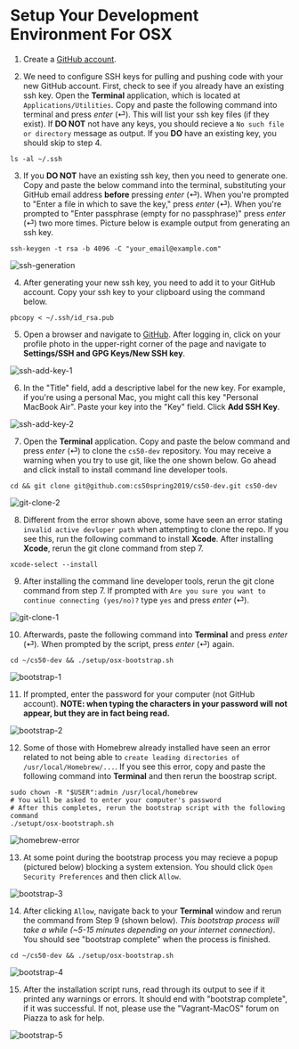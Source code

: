 # Setup Your Development Environment For OSX

1. Create a [GitHub account](https://github.com).

<!--<img src="./media/github-sign-up.png" alt="github-sign-up"
	title="Github Sign Up"/>-->

2. We need to configure SSH keys for pulling and pushing code with your new GitHub account. First, check to see if you already have an existing ssh key. Open the **Terminal** application, which is located at `Applications/Utilities`. Copy and paste the following command into terminal and press *enter* (⏎). This will list your ssh key files (if they exist). If **DO NOT** not have any keys, you should recieve a `No such file or directory` message as output. If you **DO** have an existing key, you should skip to step 4.

```
ls -al ~/.ssh
```

3. If you **DO NOT** have an existing ssh key, then you need to generate one. Copy and paste the below command into the terminal, substituting your GitHub email address **before** pressing *enter* (⏎). When you're prompted to "Enter a file in which to save the key," press *enter* (⏎). When you're prompted to "Enter passphrase (empty for no passphrase)" press *enter* (⏎) two more times. Picture below is example output from generating an ssh key.

```
ssh-keygen -t rsa -b 4096 -C "your_email@example.com"
```

<img src="./media/ssh-generation.png" alt="ssh-generation"
	title="SSH Generation"/>

4. After generating your new ssh key, you need to add it to your GitHub account. Copy your ssh key to your clipboard using the command below.

```
pbcopy < ~/.ssh/id_rsa.pub
```

5. Open a browser and navigate to [GitHub](https://www.github.com). After logging in, click on your profile photo in the upper-right corner of the page and navigate to **Settings/SSH and GPG Keys/New SSH key**.

<img src="./media/ssh-add-key-1.png" alt="ssh-add-key-1"
	title="SSH Add Key"/>

6. In the "Title" field, add a descriptive label for the new key. For example, if you're using a personal Mac, you might call this key "Personal MacBook Air". Paste your key into the "Key" field. Click **Add SSH Key**.

<img src="./media/ssh-add-key-2.png" alt="ssh-add-key-2"
	title="SSH Add Key"/>

7. Open the **Terminal** application. Copy and paste the below command and press *enter* (⏎) to clone the `cs50-dev` repository. You may receive a warning when you try to use git, like the one shown below. Go ahead and click install to install command line developer tools.

```
cd && git clone git@github.com:cs50spring2019/cs50-dev.git cs50-dev
```

<img src="./media/git-clone-2.png" alt="git-clone-2"
	title="Git Clone"/>

8. Different from the error shown above, some have seen an error stating `invalid active devloper path` when attempting to clone the repo. If you see this, run the following command to install **Xcode**. After installing **Xcode**, rerun the git clone command from step 7.

```
xcode-select --install
```
	
9. After installing the command line developer tools, rerun the git clone command from step 7. If prompted with `Are you sure you want to continue connecting (yes/no)?` type `yes` and press *enter* (⏎).

<img src="./media/git-clone-1.png" alt="git-clone-1"
	title="Git Clone"/>

10. Afterwards, paste the following command into **Terminal** and press *enter* (⏎). When prompted by the script, press *enter* (⏎) again.

```
cd ~/cs50-dev && ./setup/osx-bootstrap.sh
```

<img src="./media/bootstrap-1.png" alt="bootstrap-1"
	title="Bootstrap"/>

11. If prompted, enter the password for your computer (not GitHub account). **NOTE: when typing the characters in your password will not appear, but they are in fact being read.**

<img src="./media/bootstrap-2.png" alt="bootstrap-2"
	title="Bootstrap"/>
	
12. Some of those with Homebrew already installed have seen an error related to not being able to `create leading directories of /usr/local/Homebrew/...`. If you see this error, copy and paste the following command into **Terminal** and then rerun the boostrap script.

```
sudo chown -R "$USER":admin /usr/local/homebrew
# You will be asked to enter your computer's password
# After this completes, rerun the bootstrap script with the following command
./setupt/osx-bootstraph.sh
```

<img src="./media/homebrew-error.png" alt="homebrew-error"
	title="Homebrew Error"/>

13. At some point during the bootstrap process you may recieve a popup (pictured below) blocking a system extension. You should click `Open Security Preferences` and then click `Allow`.

<img src="./media/bootstrap-3.png" alt="bootstrap-3"
	title="Bootstrap"/>
	
14. After clicking `Allow`, navigate back to your **Terminal** window and rerun the command from Step 9 (shown below). *This bootstrap process will take a while (~5-15 minutes depending on your internet connection)*. You should see "bootstrap complete" when the process is finished.

```
cd ~/cs50-dev && ./setup/osx-bootstrap.sh
```

<img src="./media/bootstrap-4.png" alt="bootstrap-4"
	title="Bootstrap"/>

15. After the installation script runs, read through its output to see if it printed any warnings or errors. It should end with "bootstrap complete", if it was successful. If not, please use the "Vagrant-MacOS" forum on Piazza to ask for help.

<img src="./media/bootstrap-5.png" alt="bootstrap-5"
	title="Bootstrap"/>